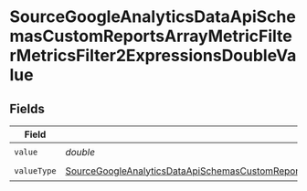 # SourceGoogleAnalyticsDataApiSchemasCustomReportsArrayMetricFilterMetricsFilter2ExpressionsDoubleValue


## Fields

| Field                                                                                                                                                                                                                                                     | Type                                                                                                                                                                                                                                                      | Required                                                                                                                                                                                                                                                  | Description                                                                                                                                                                                                                                               |
| --------------------------------------------------------------------------------------------------------------------------------------------------------------------------------------------------------------------------------------------------------- | --------------------------------------------------------------------------------------------------------------------------------------------------------------------------------------------------------------------------------------------------------- | --------------------------------------------------------------------------------------------------------------------------------------------------------------------------------------------------------------------------------------------------------- | --------------------------------------------------------------------------------------------------------------------------------------------------------------------------------------------------------------------------------------------------------- |
| `value`                                                                                                                                                                                                                                                   | *double*                                                                                                                                                                                                                                                  | :heavy_check_mark:                                                                                                                                                                                                                                        | N/A                                                                                                                                                                                                                                                       |
| `valueType`                                                                                                                                                                                                                                               | [SourceGoogleAnalyticsDataApiSchemasCustomReportsArrayMetricFilterMetricsFilter2ExpressionsFilterFilterValueType](../../models/shared/SourceGoogleAnalyticsDataApiSchemasCustomReportsArrayMetricFilterMetricsFilter2ExpressionsFilterFilterValueType.md) | :heavy_check_mark:                                                                                                                                                                                                                                        | N/A                                                                                                                                                                                                                                                       |